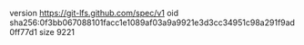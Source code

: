 version https://git-lfs.github.com/spec/v1
oid sha256:0f3bb067088101facc1e1089af03a9a9921e3d3cc34951c98a291f9ad0ff77d1
size 9221
